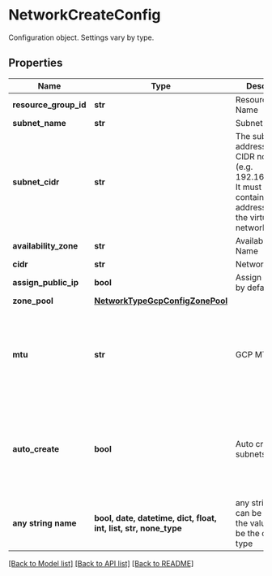 # NetworkCreateConfig

Configuration object. Settings vary by type.

## Properties
Name | Type | Description | Notes
------------ | ------------- | ------------- | -------------
**resource_group_id** | **str** | Resource Group Name | [optional] 
**subnet_name** | **str** | Subnet Name | [optional] 
**subnet_cidr** | **str** | The subnet&#39;s address range in CIDR notation (e.g. 192.168.1.0/24). It must be contained by the address space of the virtual network. | [optional] 
**availability_zone** | **str** | Availability Zone Name | [optional] 
**cidr** | **str** | Network CIDR | [optional] 
**assign_public_ip** | **bool** | Assign public IPs by default. | [optional] 
**zone_pool** | [**NetworkTypeGcpConfigZonePool**](NetworkTypeGcpConfigZonePool.md) |  | [optional] 
**mtu** | **str** | GCP MTU | [optional]  if omitted the server will use the default value of "1460"
**auto_create** | **bool** | Auto create subnets | [optional]  if omitted the server will use the default value of True
**any string name** | **bool, date, datetime, dict, float, int, list, str, none_type** | any string name can be used but the value must be the correct type | [optional]

[[Back to Model list]](../README.md#documentation-for-models) [[Back to API list]](../README.md#documentation-for-api-endpoints) [[Back to README]](../README.md)


